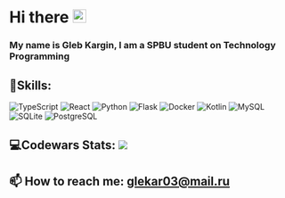 <h1>Hi there <img src="https://github.com/blackcater/blackcater/raw/main/images/Hi.gif" height="24" alt=""/></h1>
<h3>My name is Gleb Kargin, I am a SPBU student on Technology Programming</h3>

<h2>👾Skills:</h2>
<p>
<img src="https://img.shields.io/badge/typescript-20214f?style=for-the-badge&logo=typescript&logoColor=white" alt="TypeScript">
<img src="https://img.shields.io/badge/react-20214f?style=for-the-badge&logo=react&logoColor=%2361DAFB" alt="React">
<img src="https://img.shields.io/badge/python-20214f?style=for-the-badge&logo=python&logoColor=ffdd54" alt="Python">
<img src="https://img.shields.io/badge/flask-20214f.svg?style=for-the-badge&logo=flask" alt="Flask">
<img src="https://img.shields.io/badge/docker-20214f.svg?style=for-the-badge&logo=docker&logoColor=white" alt="Docker">
<img src="https://img.shields.io/badge/kotlin-20214f.svg?style=for-the-badge&logo=kotlin" alt="Kotlin">
<img src="https://img.shields.io/badge/mysql-20214f.svg?style=for-the-badge&logo=mysql&logoColor=white" alt="MySQL">
<img src="https://img.shields.io/badge/sqlite-20214f.svg?style=for-the-badge&logo=sqlite&logoColor=white" alt="SQLite">
<img src="https://img.shields.io/badge/postgres-20214f?style=for-the-badge&logo=postgresql&logoColor=white" alt="PostgreSQL">
</p>

<h2>💻Codewars Stats: <img src="https://www.codewars.com/users/Belgrak/badges/small"></h3>

<h2>📫 How to reach me: <a href=mailto:glekar03@mail.ru>glekar03@mail.ru</a></h2>

<p><img align="left" src="https://github-readme-stats.vercel.app/api?username=Belgrak&count_private=true&show_icons=true&theme=buefy" alt=""></p>
<p><img align="right" src="https://github-readme-stats.vercel.app/api/top-langs/?username=Belgrak&layout=compact&theme=buefy&langs_count=10" alt=""></p>

<!--
**Belgrak/Belgrak** is a ✨ _special_ ✨ repository because its `README.md` (this file) appears on your GitHub profile.

Here are some ideas to get you started:

- 🔭 I’m currently working on ...
- 🌱 I’m currently learning ...
- 👯 I’m looking to collaborate on ...
- 🤔 I’m looking for help with ...
- 💬 Ask me about ...
- 📫 How to reach me: ...
- 😄 Pronouns: ...
- ⚡ Fun fact: ...
-->
